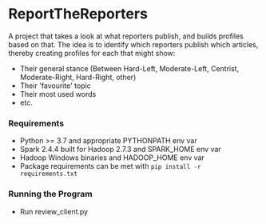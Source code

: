 # ReportTheReporters

A project that takes a look at what reporters publish, and builds profiles based on that. The idea is to identify which reporters publish which articles, thereby creating profiles for each that might show:
- Their general stance (Between Hard-Left, Moderate-Left, Centrist, Moderate-Right, Hard-Right, other)
- Their 'favourite' topic
- Their most used words
- etc.

### Requirements
* Python >= 3.7 and appropriate PYTHONPATH env var
* Spark 2.4.4 built for Hadoop 2.7.3 and SPARK_HOME env var
* Hadoop Windows binaries and HADOOP_HOME env var
* Package requirements can be met with `pip install -r requirements.txt`

### Running the Program
* Run review_client.py
